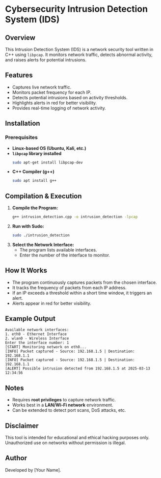 # Cybersecurity Intrusion Detection System (IDS)

## Overview
This Intrusion Detection System (IDS) is a network security tool written in C++ using `libpcap`. It monitors network traffic, detects abnormal activity, and raises alerts for potential intrusions.

## Features
- Captures live network traffic.
- Monitors packet frequency for each IP.
- Detects potential intrusions based on activity thresholds.
- Highlights alerts in red for better visibility.
- Provides real-time logging of network activity.

## Installation
### Prerequisites
- **Linux-based OS (Ubuntu, Kali, etc.)**
- **`libpcap` library installed**
  ```sh
  sudo apt-get install libpcap-dev
  ```
- **C++ Compiler (g++)**
  ```sh
  sudo apt install g++
  ```

## Compilation & Execution
1. **Compile the Program:**
   ```sh
   g++ intrusion_detection.cpp -o intrusion_detection -lpcap
   ```
2. **Run with Sudo:**
   ```sh
   sudo ./intrusion_detection
   ```
3. **Select the Network Interface:**
   - The program lists available interfaces.
   - Enter the number of the interface to monitor.

## How It Works
- The program continuously captures packets from the chosen interface.
- It tracks the frequency of packets from each IP address.
- If an IP exceeds a threshold within a short time window, it triggers an alert.
- Alerts appear in red for better visibility.

## Example Output
```
Available network interfaces:
1. eth0 - Ethernet Interface
2. wlan0 - Wireless Interface
Enter the interface number: 1
[START] Monitoring network on eth0...
[INFO] Packet captured - Source: 192.168.1.5 | Destination: 192.168.1.1
[INFO] Packet captured - Source: 192.168.1.5 | Destination: 192.168.1.1
[ALERT] Possible intrusion detected from 192.168.1.5 at 2025-03-13 12:34:56
```

## Notes
- Requires **root privileges** to capture network traffic.
- Works best in a **LAN/Wi-Fi network** environment.
- Can be extended to detect port scans, DoS attacks, etc.

## Disclaimer
This tool is intended for educational and ethical hacking purposes only. Unauthorized use on networks without permission is illegal.

## Author
Developed by [Your Name].
